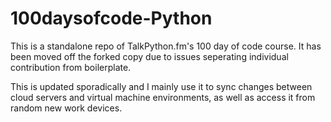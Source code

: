 # 100daysofcode-Python
This is a standalone repo of TalkPython.fm's 100 day of code course. It has been moved off the forked copy due to issues seperating individual contribution from boilerplate.

This is updated sporadically and I mainly use it to sync changes between cloud servers and virtual machine environments, as well as access it from random new work devices.